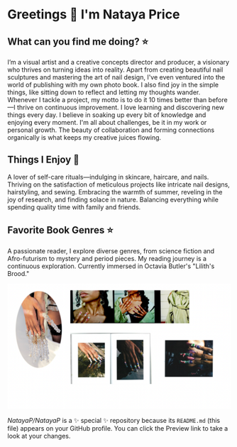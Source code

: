 # Greetings 🌸 I'm Nataya Price 

## What can you find me doing? ⭐
I’m a visual artist and a creative concepts director and producer, a visionary who thrives on turning ideas into reality. Apart from creating beautiful nail sculptures and mastering the art of nail design, I've even ventured into the world of publishing with my own photo book. I also find joy in the simple things, like sitting down to reflect and letting my thoughts wander. Whenever I tackle a project, my motto is to do it 10 times better than before—I thrive on continuous improvement. I love learning and discovering new things every day. I believe in soaking up every bit of knowledge and enjoying every moment. I'm all about challenges, be it in my work or personal growth. The beauty of collaboration and forming connections organically is what keeps my creative juices flowing. 

## Things I Enjoy 💌
A lover of self-care rituals—indulging in skincare, haircare, and nails. Thriving on the satisfaction of meticulous projects like intricate nail designs, hairstyling, and sewing. Embracing the warmth of summer, reveling in the joy of research, and finding solace in nature. Balancing everything while spending quality time with family and friends. 

## Favorite Book Genres ⭐
A passionate reader, I explore diverse genres, from science fiction and Afro-futurism to mystery and period pieces. My reading journey is a continuous exploration. Currently immersed in Octavia Butler's "Lilith's Brood."

![My Photo](assets/Photo1.png)

*NatayaP/NatayaP* is a ✨ special ✨ repository because its `README.md` (this file) appears on your GitHub profile.
You can click the Preview link to take a look at your changes.
